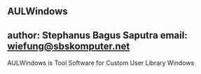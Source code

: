 AULWindows
--------------------------------------------
author: Stephanus Bagus Saputra
email: wiefung@sbskomputer.net
--------------------------------------------

AULWindows is Tool Software for Custom User Library Windows
